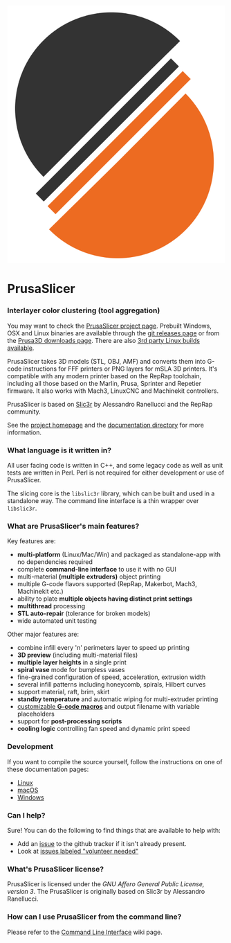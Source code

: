 ![PrusaSlicer logo](/_images/PrusaSlicer_batched2.png?raw=true)

# PrusaSlicer
### Interlayer color clustering (tool aggregation)

You may want to check the [PrusaSlicer project page](https://www.prusa3d.com/prusaslicer/).
Prebuilt Windows, OSX and Linux binaries are available through the [git releases page](https://github.com/prusa3d/PrusaSlicer/releases) or from the [Prusa3D downloads page](https://www.prusa3d.com/drivers/). There are also [3rd party Linux builds available](https://github.com/prusa3d/PrusaSlicer/wiki/PrusaSlicer-on-Linux---binary-distributions).

PrusaSlicer takes 3D models (STL, OBJ, AMF) and converts them into G-code
instructions for FFF printers or PNG layers for mSLA 3D printers. It's
compatible with any modern printer based on the RepRap toolchain, including all
those based on the Marlin, Prusa, Sprinter and Repetier firmware. It also works
with Mach3, LinuxCNC and Machinekit controllers.

PrusaSlicer is based on [Slic3r](https://github.com/Slic3r/Slic3r) by Alessandro Ranellucci and the RepRap community.

See the [project homepage](https://www.prusa3d.com/slic3r-prusa-edition/) and
the [documentation directory](doc/) for more information.

### What language is it written in?

All user facing code is written in C++, and some legacy code as well as unit
tests are written in Perl. Perl is not required for either development or use
of PrusaSlicer.

The slicing core is the `libslic3r` library, which can be built and used in a standalone way.
The command line interface is a thin wrapper over `libslic3r`.

### What are PrusaSlicer's main features?

Key features are:

* **multi-platform** (Linux/Mac/Win) and packaged as standalone-app with no dependencies required
* complete **command-line interface** to use it with no GUI
* multi-material **(multiple extruders)** object printing
* multiple G-code flavors supported (RepRap, Makerbot, Mach3, Machinekit etc.)
* ability to plate **multiple objects having distinct print settings**
* **multithread** processing
* **STL auto-repair** (tolerance for broken models)
* wide automated unit testing

Other major features are:

* combine infill every 'n' perimeters layer to speed up printing
* **3D preview** (including multi-material files)
* **multiple layer heights** in a single print
* **spiral vase** mode for bumpless vases
* fine-grained configuration of speed, acceleration, extrusion width
* several infill patterns including honeycomb, spirals, Hilbert curves
* support material, raft, brim, skirt
* **standby temperature** and automatic wiping for multi-extruder printing
* [customizable **G-code macros**](https://github.com/prusa3d/PrusaSlicer/wiki/Slic3r-Prusa-Edition-Macro-Language) and output filename with variable placeholders
* support for **post-processing scripts**
* **cooling logic** controlling fan speed and dynamic print speed

### Development

If you want to compile the source yourself, follow the instructions on one of
these documentation pages:
* [Linux](doc/How%20to%20build%20-%20Linux%20et%20al.md)
* [macOS](doc/How%20to%20build%20-%20Mac%20OS.md)
* [Windows](doc/How%20to%20build%20-%20Windows.md)

### Can I help?

Sure! You can do the following to find things that are available to help with:
* Add an [issue](https://github.com/prusa3d/PrusaSlicer/issues) to the github tracker if it isn't already present.
* Look at [issues labeled "volunteer needed"](https://github.com/prusa3d/PrusaSlicer/issues?utf8=%E2%9C%93&q=is%3Aopen+is%3Aissue+label%3A%22volunteer+needed%22)

### What's PrusaSlicer license?

PrusaSlicer is licensed under the _GNU Affero General Public License, version 3_.
The PrusaSlicer is originally based on Slic3r by Alessandro Ranellucci.

### How can I use PrusaSlicer from the command line?

Please refer to the [Command Line Interface](https://github.com/prusa3d/PrusaSlicer/wiki/Command-Line-Interface) wiki page.
